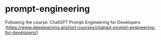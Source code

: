 # prompt-engineering
Following the course: ChatGPT Prompt Engineering for Developers (https://www.deeplearning.ai/short-courses/chatgpt-prompt-engineering-for-developers/)
